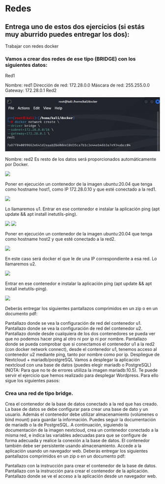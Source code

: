 # Redes

## Entrega uno de estos dos ejercicios (si estás muy aburrido puedes entregar los dos):

Trabajar con redes docker
### Vamos a crear dos redes de ese tipo (BRIDGE) con los siguientes datos:

Red1

Nombre: red1
Dirección de red: 172.28.0.0
Máscara de red: 255.255.0.0
Gateway: 172.28.0.1
Red2

![](Imagenes/redes1.JPG)

Nombre: red2
Es resto de los datos será proporcionados automáticamente por Docker.

![](redes2.JPG)

Poner en ejecución un contenedor de la imagen ubuntu:20.04 que tenga como hostname host1, como IP 172.28.0.10 y que esté conectado a la red1.

![](redes3.jpg)

Lo llamaremos u1.
Entrar en ese contenedor e instalar la aplicación ping (apt update && apt install inetutils-ping).

![](redes4.jpg)
![](redes4.1.jpg)

Poner en ejecución un contenedor de la imagen ubuntu:20.04 que tenga como hostname host2 y que esté conectado a la red2. 

![](redes5.jpg)

En este caso será docker el que le de una IP correspondiente a esa red. Lo llamaremos u2.

![](redes6.jpg)

Entrar en ese contenedor e instalar la aplicación ping (apt update && apt install inetutils-ping).

![](redes6.1.jpg)

Deberás entregar los siguientes pantallazos comprimidos en un zip o en un documento pdf:

Pantallazo donde se vea la configuración de red del contenedor u1.
Pantallazo donde se vea la configuración de red del contenedor u2.
Pantallazo donde desde cualquiera de los dos contenedores se pueda ver que no podemos hacer ping al otro ni por ip ni por nombre.
Pantallazo donde se pueda comprobar que si conectamos el contenedor u1 a la red2 (con docker network connect), desde el contenedor u1, tenemos acceso al contenedor u2 mediante ping, 
tanto por nombre como por ip.
Despliegue de Nextcloud + mariadb/postgreSQL
Vamos a desplegar la aplicación nextcloud con una base de datos (puedes elegir mariadb o PostgreSQL) (NOTA: Para que no te de errores utiiliza la imagen mariadb:10.5). 
Te puede servir el ejercicio que hemos realizado para desplegar Wordpress. Para ello sigue los siguientes pasos:

### Crea una red de tipo bridge.

Crea el contenedor de la base de datos conectado a la red que has creado. La base de datos se debe configurar para crear una base de dato y un usuario. Además el contenedor debe utilizar almacenamiento (volúmenes o bind mount) para guardar la información. Puedes seguir la documentación de mariadb o la de PostgreSQL.
A continuación, siguiendo la documentación de la imagen nextcloud, crea un contenedor conectado a la misma red, e indica las variables adecuadas para que se configure de forma adecuada y realice la conexión a la base de datos. El contenedor también debe ser persistente usando almacenamiento.
Accede a la aplicación usando un navegador web.
Deberás entregar los siguientes pantallazos comprimidos en un zip o en un documento pdf:

Pantallazo con la instrucción para crear el contenedor de la base de datos.
Pantallazo con la instrucción para crear el contenedor de la aplicación.
Pantallazo donde se ve el acceso a la aplicación desde un navegador web.
